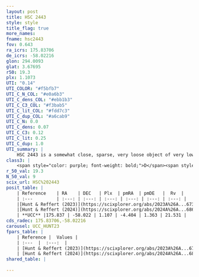 ```yaml
---
layout: post
title: HSC 2443
style: style
title_flag: true
more_names: 
fname: hsc2443
fov: 0.643
ra_icrs: 175.83706
de_icrs: -58.02216
glon: 294.0093
glat: 3.67695
r50: 19.3
plx: 1.1073
UTI: "0.14"
UTI_COLOR: "#f5bfb7"
UTI_C_N_COL: "#e0a6b3"
UTI_C_dens_COL: "#ebb1b3"
UTI_C_C3_COL: "#f3bab5"
UTI_C_lit_COL: "#fdd7c3"
UTI_C_dup_COL: "#a6cab9"
UTI_C_N: 0.0
UTI_C_dens: 0.07
UTI_C_C3: 0.12
UTI_C_lit: 0.25
UTI_C_dup: 1.0
UTI_summary: |
    HSC 2443 is a somewhat close, sparse, very loose object of very low C3 quality. It was recently reported in the literature.<br><br><span style="color: #99180f; font-weight: bold;">Warning: </span>contains less than 25 stars with <i>P>0.5</i> estimated.
class3: |
    <span style="color: purple; font-weight: bold;">D</span><span style="color: red; font-weight: bold;">C</span>
r_50_val: 19.3
N_50_val: 9
scix_url: HSC%202443
posit_table: |
    | Reference    | RA    | DEC   | Plx  | pmRA  | pmDE   |  Rv  |
    | :---         | :---: | :---: | :---: | :---: | :---: | :---: |
    |[Hunt & Reffert (2023)](https://scixplorer.org/abs/2023A%26A...673A.114H) | 175.776 | -58.017 | 1.205 | -4.348 | 1.455 | -- |
    |[Hunt & Reffert (2024)](https://scixplorer.org/abs/2024A%26A...686A..42H) | 175.776 | -58.017 | 1.205 | -4.348 | 1.455 | -- |
    | **UCC** |175.837 | -58.022 | 1.107 | -4.404 | 1.363 | 21.531 | 
cds_radec: 175.83706,-58.02216
carousel: UCC_HUNT23
fpars_table: |
    | Reference |  Values |
    | :---  |  :---:  |
    | [Hunt & Reffert (2023)](https://scixplorer.org/abs/2023A%26A...673A.114H) | `AV50=0.149, diffAV50=0.312, MOD50=9.494, logAge50=9.71` |
    | [Hunt & Reffert (2024)](https://scixplorer.org/abs/2024A%26A...686A..42H) | `MassJ=52.8416` |
shared_table: |
    
---
```

